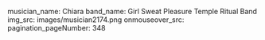 musician_name: Chiara
band_name: Girl Sweat Pleasure Temple Ritual Band
img_src: images/musician2174.png
onmouseover_src: 
pagination_pageNumber: 348